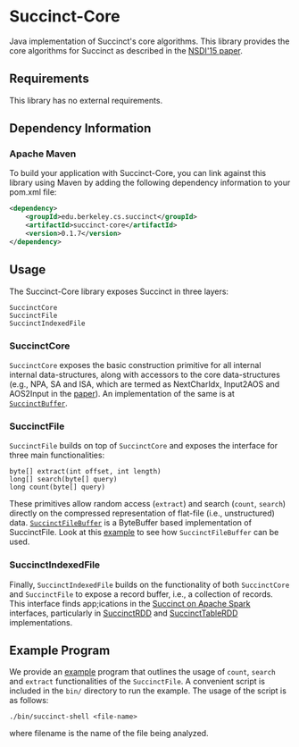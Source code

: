 # Succinct-Core

Java implementation of Succinct's core algorithms. This library provides the
core algorithms for Succinct as described in the [NSDI'15 paper](https://www.usenix.org/conference/nsdi15/technical-sessions/presentation/agarwal).

## Requirements
This library has no external requirements.

## Dependency Information

### Apache Maven

To build your application with Succinct-Core, you can link against this library
using Maven by adding the following dependency information to your pom.xml file:

```xml
<dependency>
    <groupId>edu.berkeley.cs.succinct</groupId>
    <artifactId>succinct-core</artifactId>
    <version>0.1.7</version>
</dependency>
```

## Usage

The Succinct-Core library exposes Succinct in three layers:

```
SuccinctCore
SuccinctFile
SuccinctIndexedFile
```

### SuccinctCore

`SuccinctCore` exposes the basic construction primitive for all internal 
internal data-structures, along with accessors to the core data-structures 
(e.g., NPA, SA and ISA, which are termed as NextCharIdx, Input2AOS and AOS2Input
in the [paper](https://www.usenix.org/conference/nsdi15/technical-sessions/presentation/agarwal)).
An implementation of the same is at [`SuccinctBuffer`](src/main/java/edu/berkeley/cs/succinct/buffers/SuccinctBuffer.java).

### SuccinctFile

`SuccinctFile` builds on top of `SuccinctCore` and exposes the interface for
three main functionalities:

```
byte[] extract(int offset, int length)
long[] search(byte[] query)
long count(byte[] query)
```

These primitives allow random access (`extract`) and search (`count`, `search`)
directly on the compressed representation of flat-file (i.e., unstructured) 
data. [`SuccinctFileBuffer`](src/main/java/edu/berkeley/cs/succinct/buffers/SuccinctFileBuffer.java) 
is a ByteBuffer based implementation of SuccinctFile. Look at this 
[example](src/main/java/edu/berkeley/cs/succinct/examples/SuccinctShell.java) to
see how `SuccinctFileBuffer` can be used.

### SuccinctIndexedFile

Finally, `SuccinctIndexedFile` builds on the functionality of both `SuccinctCore`
and `SuccinctFile` to expose a record buffer, i.e., a collection of records.
This interface finds app;ications in the [Succinct on Apache Spark](../spark) interfaces,
particularly in [SuccinctRDD](../spark/src/main/scala/edu/berkeley/cs/succinct/SuccinctRDD.scala) 
and [SuccinctTableRDD](../spark/src/main/scala/edu/berkeley/cs/succinct/sql/SuccinctTableRDD.scala) 
implementations.

## Example Program

We provide an [example](src/main/java/edu/berkeley/cs/succinct/examples/SuccinctShell.java)
program that outlines the usage of `count`, `search` and `extract` 
functionalities of the `SuccinctFile`. A convenient script is included in the 
`bin/` directory to run the example. The usage of the script is as follows:

```
./bin/succinct-shell <file-name>
```

where filename is the name of the file being analyzed.

